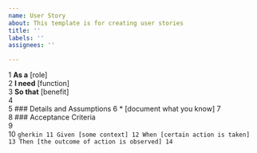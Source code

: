 ```yaml
---
name: User Story
about: This template is for creating user stories
title: ''
labels: ''
assignees: ''

---
```


1 **As a** [role]  
2 **I need** [function]  
3 **So that** [benefit]  
4   
5 ### Details and Assumptions
6 * [document what you know]
7   
8 ### Acceptance Criteria  
9   
10 ```gherkin
11 Given [some context]
12 When [certain action is taken]
13 Then [the outcome of action is observed]
14 ```
